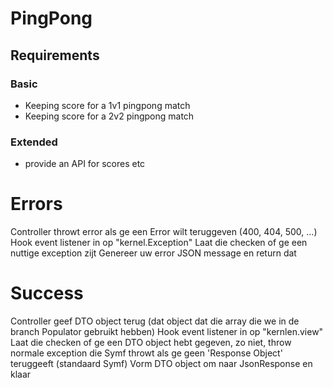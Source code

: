 # PingPong

## Requirements

### Basic

- Keeping score for a 1v1 pingpong match
- Keeping score for a 2v2 pingpong match

### Extended

- provide an API for scores etc







# Errors

Controller throwt error als ge een Error wilt teruggeven (400, 404, 500, ...)
Hook event listener in op "kernel.Exception"
Laat die checken of ge een nuttige exception zijt
Genereer uw error JSON message en return dat

# Success

Controller geef DTO object terug (dat object dat die array die we in de branch Populator gebruikt hebben)
Hook event listener in op "kernlen.view"
Laat die checken of ge een DTO object hebt gegeven, zo niet, throw normale exception die Symf throwt als ge geen 'Response Object' teruggeeft (standaard Symf)
Vorm DTO object om naar JsonResponse
en klaar
